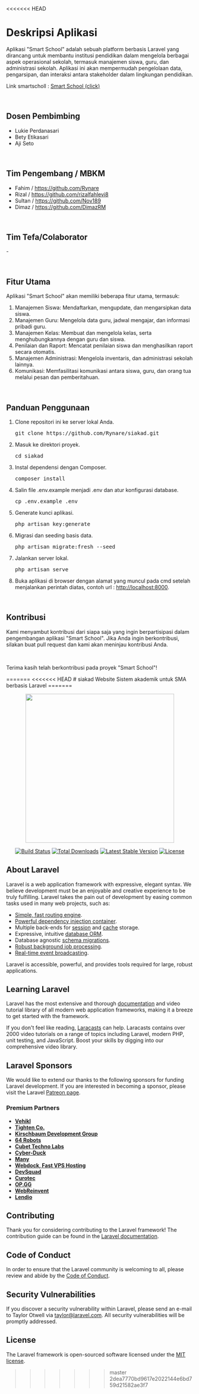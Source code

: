 <<<<<<< HEAD
<h1>Deskripsi Aplikasi</h1>
    <p>Aplikasi "Smart School" adalah sebuah platform berbasis Laravel yang dirancang untuk membantu institusi pendidikan dalam mengelola berbagai aspek operasional sekolah, termasuk manajemen siswa, guru, dan administrasi sekolah. Aplikasi ini akan mempermudah pengelolaan data, pengarsipan, dan interaksi antara stakeholder dalam lingkungan pendidikan.</p>
    <p>Link smartscholl : <a href="https://e-digitaledu.id/" target="_blank">Smart School (click)</a></p>
    <br>
    <h2>Dosen Pembimbing</h2>
    <ul>
        <li>Lukie Perdanasari</li>
        <li>Bety Etikasari</li>
        <li>Aji Seto</li>
    </ul>
    <br>
    <h2>Tim Pengembang / MBKM</h2>
    <ul>
        <li>Fahim / <a href="https://github.com/Rynare">https://github.com/Rynare</a></li>
        <li>Rizal / <a href="https://github.com/rizalfahlevi8">https://github.com/rizalfahlevi8</a></li>
        <li>Sultan / <a href="https://github.com/Nov189">https://github.com/Nov189</a></li>
        <li>Dimaz / <a href="https://github.com/DimazRM">https://github.com/DimazRM</a></li>
    </ul>
    <br>
    <h2>Tim Tefa/Colaborator</h2>
    <p>-</p>
    <br>
    <h2>Fitur Utama</h2>
    <p>Aplikasi "Smart School" akan memiliki beberapa fitur utama, termasuk:</p>
    <ol>
        <li>Manajemen Siswa: Mendaftarkan, mengupdate, dan mengarsipkan data siswa.</li>
        <li>Manajemen Guru: Mengelola data guru, jadwal mengajar, dan informasi pribadi guru.</li>
        <li>Manajemen Kelas: Membuat dan mengelola kelas, serta menghubungkannya dengan guru dan siswa.</li>
        <li>Penilaian dan Raport: Mencatat penilaian siswa dan menghasilkan raport secara otomatis.</li>
        <li>Manajemen Administrasi: Mengelola inventaris, dan administrasi sekolah lainnya.</li>
        <li>Komunikasi: Memfasilitasi komunikasi antara siswa, guru, dan orang tua melalui pesan dan pemberitahuan.</li>
    </ol>
    <br>
    <h2>Panduan Penggunaan</h2>
    <ol>
        <li>Clone repositori ini ke server lokal Anda.
            <pre>git clone https://github.com/Rynare/siakad.git</pre>
        </li>
        <li>Masuk ke direktori proyek.
            <pre>cd siakad</pre>
        </li>
        <li>Instal dependensi dengan Composer.
            <pre>composer install</pre>
        </li>
        <li>Salin file .env.example menjadi .env dan atur konfigurasi database.
            <pre>cp .env.example .env</pre>
        </li>
        <li>Generate kunci aplikasi.
            <pre>php artisan key:generate</pre>
        </li>
        <li>Migrasi dan seeding basis data.
            <pre>php artisan migrate:fresh --seed</pre>
        </li>
        <li>Jalankan server lokal.
            <pre>php artisan serve</pre>
        </li>
        <li>Buka aplikasi di browser dengan alamat yang muncul pada cmd setelah menjalankan perintah diatas, contoh url : <a href="http://localhost:8000">http://localhost:8000</a>.</li>
    </ol>
    <br>
    <h2>Kontribusi</h2>
    <p>Kami menyambut kontribusi dari siapa saja yang ingin berpartisipasi dalam pengembangan aplikasi "Smart School". Jika Anda ingin berkontribusi, silakan buat pull request dan kami akan meninjau kontribusi Anda.</p>
    <br>
    <p>Terima kasih telah berkontribusi pada proyek "Smart School"!</p>
=======
<<<<<<< HEAD
# siakad
Website Sistem akademik untuk SMA berbasis Laravel
=======
<p align="center"><a href="https://laravel.com" target="_blank"><img src="https://raw.githubusercontent.com/laravel/art/master/logo-lockup/5%20SVG/2%20CMYK/1%20Full%20Color/laravel-logolockup-cmyk-red.svg" width="400"></a></p>

<p align="center">
<a href="https://travis-ci.org/laravel/framework"><img src="https://travis-ci.org/laravel/framework.svg" alt="Build Status"></a>
<a href="https://packagist.org/packages/laravel/framework"><img src="https://img.shields.io/packagist/dt/laravel/framework" alt="Total Downloads"></a>
<a href="https://packagist.org/packages/laravel/framework"><img src="https://img.shields.io/packagist/v/laravel/framework" alt="Latest Stable Version"></a>
<a href="https://packagist.org/packages/laravel/framework"><img src="https://img.shields.io/packagist/l/laravel/framework" alt="License"></a>
</p>

## About Laravel

Laravel is a web application framework with expressive, elegant syntax. We believe development must be an enjoyable and creative experience to be truly fulfilling. Laravel takes the pain out of development by easing common tasks used in many web projects, such as:

- [Simple, fast routing engine](https://laravel.com/docs/routing).
- [Powerful dependency injection container](https://laravel.com/docs/container).
- Multiple back-ends for [session](https://laravel.com/docs/session) and [cache](https://laravel.com/docs/cache) storage.
- Expressive, intuitive [database ORM](https://laravel.com/docs/eloquent).
- Database agnostic [schema migrations](https://laravel.com/docs/migrations).
- [Robust background job processing](https://laravel.com/docs/queues).
- [Real-time event broadcasting](https://laravel.com/docs/broadcasting).

Laravel is accessible, powerful, and provides tools required for large, robust applications.

## Learning Laravel

Laravel has the most extensive and thorough [documentation](https://laravel.com/docs) and video tutorial library of all modern web application frameworks, making it a breeze to get started with the framework.

If you don't feel like reading, [Laracasts](https://laracasts.com) can help. Laracasts contains over 2000 video tutorials on a range of topics including Laravel, modern PHP, unit testing, and JavaScript. Boost your skills by digging into our comprehensive video library.

## Laravel Sponsors

We would like to extend our thanks to the following sponsors for funding Laravel development. If you are interested in becoming a sponsor, please visit the Laravel [Patreon page](https://patreon.com/taylorotwell).

### Premium Partners

- **[Vehikl](https://vehikl.com/)**
- **[Tighten Co.](https://tighten.co)**
- **[Kirschbaum Development Group](https://kirschbaumdevelopment.com)**
- **[64 Robots](https://64robots.com)**
- **[Cubet Techno Labs](https://cubettech.com)**
- **[Cyber-Duck](https://cyber-duck.co.uk)**
- **[Many](https://www.many.co.uk)**
- **[Webdock, Fast VPS Hosting](https://www.webdock.io/en)**
- **[DevSquad](https://devsquad.com)**
- **[Curotec](https://www.curotec.com/services/technologies/laravel/)**
- **[OP.GG](https://op.gg)**
- **[WebReinvent](https://webreinvent.com/?utm_source=laravel&utm_medium=github&utm_campaign=patreon-sponsors)**
- **[Lendio](https://lendio.com)**

## Contributing

Thank you for considering contributing to the Laravel framework! The contribution guide can be found in the [Laravel documentation](https://laravel.com/docs/contributions).

## Code of Conduct

In order to ensure that the Laravel community is welcoming to all, please review and abide by the [Code of Conduct](https://laravel.com/docs/contributions#code-of-conduct).

## Security Vulnerabilities

If you discover a security vulnerability within Laravel, please send an e-mail to Taylor Otwell via [taylor@laravel.com](mailto:taylor@laravel.com). All security vulnerabilities will be promptly addressed.

## License

The Laravel framework is open-sourced software licensed under the [MIT license](https://opensource.org/licenses/MIT).
>>>>>>> master
>>>>>>> 2dea7770bd9617e2022144e6bd759d21582ae3f7
